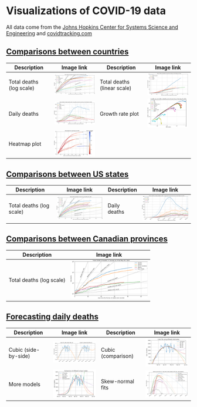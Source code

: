# Visualizations of COVID-19 data

All data come from the [Johns Hopkins Center for Systems Science and Engineering](https://systems.jhu.edu/) and [covidtracking.com](https://covidtracking.com/)

## [Comparisons between countries](https://github.com/LaurentLessard/covid19/blob/master/covid.ipynb)
| Description                    | Image link | Description                    | Image link |
|--------------------------------|------------|--------------------------------|------------|
| Total deaths (log scale) | <img src="https://github.com/LaurentLessard/covid19/blob/master/figures/world_total_deaths_vs_time.png" width="210"> | Total deaths (linear scale) | <img src="https://github.com/LaurentLessard/covid19/blob/master/figures/world_total_deaths_vs_time_linear.png" width="210"> |
| Daily deaths | <img src="https://github.com/LaurentLessard/covid19/blob/master/figures/world_daily_deaths_vs_time.png" width="210"> | Growth rate plot | <img src="https://github.com/LaurentLessard/covid19/blob/master/figures/world_total_deaths_growth.png" width="210"> |
| Heatmap plot | <img src="https://github.com/LaurentLessard/covid19/blob/master/figures/world_total_deaths_heatmap.png" width="210"> | | |

## [Comparisons between US states](https://github.com/LaurentLessard/covid19/blob/master/covid_us.ipynb)
| Description                    | Image link | Description                    | Image link |
|--------------------------------|------------|--------------------------------|------------|
| Total deaths (log scale) | <img src="https://github.com/LaurentLessard/covid19/blob/master/figures/states_total_deaths_vs_time.png" width="210"> | Daily deaths | <img src="https://github.com/LaurentLessard/covid19/blob/master/figures/states_daily_deaths_vs_time.png" width="210"> |

## [Comparisons between Canadian provinces](https://github.com/LaurentLessard/covid19/blob/master/covid_can.ipynb)
| Description                    | Image link |
|--------------------------------|------------|
| Total deaths (log scale) | <img src="https://github.com/LaurentLessard/covid19/blob/master/figures/provinces_total_deaths_vs_time.png" width="210"> |

## [Forecasting daily deaths](https://github.com/LaurentLessard/covid19/blob/master/covid_forecast.ipynb)
| Description                    | Image link | Description                    | Image link |
|--------------------------------|------------|--------------------------------|------------|
| Cubic (side-by-side) | <img src="https://github.com/LaurentLessard/covid19/blob/master/figures/cubic_fit.png" width="210"> | Cubic (comparison) | <img src="https://github.com/LaurentLessard/covid19/blob/master/figures/cubic_fit_multi.png" width="210"> |
| More models | <img src="https://github.com/LaurentLessard/covid19/blob/master/figures/more_fits.png" width="210"> | Skew-normal fits | <img src="https://github.com/LaurentLessard/covid19/blob/master/figures/skew_normal_model.png" width="210"> |

